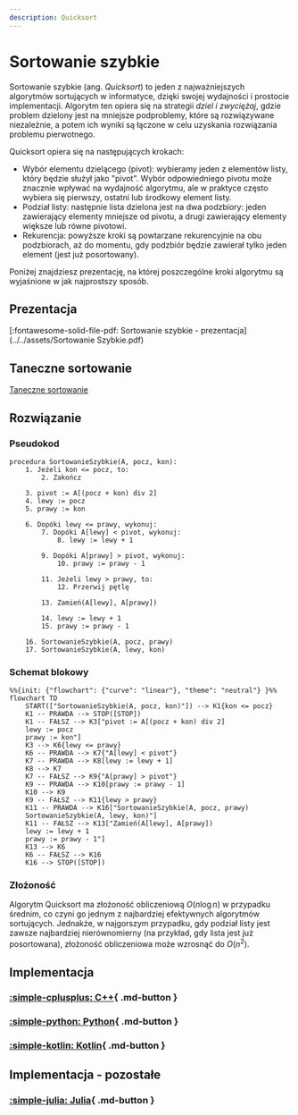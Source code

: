 ```yaml
---
description: Quicksort
---
```


# Sortowanie szybkie

Sortowanie szybkie (ang. *Quicksort*) to jeden z najważniejszych algorytmów sortujących w informatyce, dzięki swojej wydajności i prostocie implementacji. Algorytm ten opiera się na strategii *dziel i zwyciężaj*, gdzie problem dzielony jest na mniejsze podproblemy, które są rozwiązywane niezależnie, a potem ich wyniki są łączone w celu uzyskania rozwiązania problemu pierwotnego.

Quicksort opiera się na następujących krokach:

- Wybór elementu dzielącego (pivot): wybieramy jeden z elementów listy, który będzie służył jako "pivot". Wybór odpowiedniego pivotu może znacznie wpływać na wydajność algorytmu, ale w praktyce często wybiera się pierwszy, ostatni lub środkowy element listy.
- Podział listy: następnie lista dzielona jest na dwa podzbiory: jeden zawierający elementy mniejsze od pivotu, a drugi zawierający elementy większe lub równe pivotowi.
- Rekurencja: powyższe kroki są powtarzane rekurencyjnie na obu podzbiorach, aż do momentu, gdy podzbiór będzie zawierał tylko jeden element (jest już posortowany).

Poniżej znajdziesz prezentację, na której poszczególne kroki algorytmu są wyjaśnione w jak najprostszy sposób.

## Prezentacja

[:fontawesome-solid-file-pdf: Sortowanie szybkie - prezentacja](../../assets/Sortowanie Szybkie.pdf)

## Taneczne sortowanie

[Taneczne sortowanie](https://www.youtube.com/watch?v=ywWBy6J5gz8)

## Rozwiązanie

### Pseudokod

```
procedura SortowanieSzybkie(A, pocz, kon):
    1. Jeżeli kon <= pocz, to:
        2. Zakończ

    3. pivot := A[(pocz + kon) div 2]
    4. lewy := pocz
    5. prawy := kon
    
    6. Dopóki lewy <= prawy, wykonuj:
        7. Dopóki A[lewy] < pivot, wykonuj:
            8. lewy := lewy + 1

        9. Dopóki A[prawy] > pivot, wykonuj:
            10. prawy := prawy - 1

        11. Jeżeli lewy > prawy, to:
            12. Przerwij pętlę

        13. Zamień(A[lewy], A[prawy])

        14. lewy := lewy + 1
        15. prawy := prawy - 1

    16. SortowanieSzybkie(A, pocz, prawy)
    17. SortowanieSzybkie(A, lewy, kon)
```

### Schemat blokowy

```mermaid
%%{init: {"flowchart": {"curve": "linear"}, "theme": "neutral"} }%%
flowchart TD
    START(["SortowanieSzybkie(A, pocz, kon)"]) --> K1{kon <= pocz}
    K1 -- PRAWDA --> STOP([STOP])
    K1 -- FAŁSZ --> K3["pivot := A[(pocz + kon) div 2]
    lewy := pocz
    prawy := kon"]
    K3 --> K6{lewy <= prawy}
    K6 -- PRAWDA --> K7{"A[lewy] < pivot"}
    K7 -- PRAWDA --> K8[lewy := lewy + 1]
    K8 --> K7
    K7 -- FAŁSZ --> K9{"A[prawy] > pivot"}
    K9 -- PRAWDA --> K10[prawy := prawy - 1]
    K10 --> K9
    K9 -- FAŁSZ --> K11{lewy > prawy}
    K11 -- PRAWDA --> K16["SortowanieSzybkie(A, pocz, prawy)
    SortowanieSzybkie(A, lewy, kon)"]
    K11 -- FAŁSZ --> K13["Zamień(A[lewy], A[prawy])
    lewy := lewy + 1
    prawy := prawy - 1"]
    K13 --> K6
    K6 -- FAŁSZ --> K16
    K16 --> STOP([STOP])
```

### Złożoność

Algorytm Quicksort ma złożoność obliczeniową $O(n\log{n})$ w przypadku średnim, co czyni go jednym z najbardziej efektywnych algorytmów sortujących. Jednakże, w najgorszym przypadku, gdy podział listy jest zawsze najbardziej nierównomierny (na przykład, gdy lista jest już posortowana), złożoność obliczeniowa może wzrosnąć do $O(n^2)$.

## Implementacja

### [:simple-cplusplus: C++](../../programming/c++/algorithms/sorting/quick-sort.md){ .md-button }

### [:simple-python: Python](../../programming/python/algorithms/sorting/quick-sort.md){ .md-button }

### [:simple-kotlin: Kotlin](../../programming/kotlin/algorithms/sorting/quick-sort.md){ .md-button }

## Implementacja - pozostałe

### [:simple-julia: Julia](../../programming/julia/algorithms/sorting/quick-sort.md){ .md-button }
